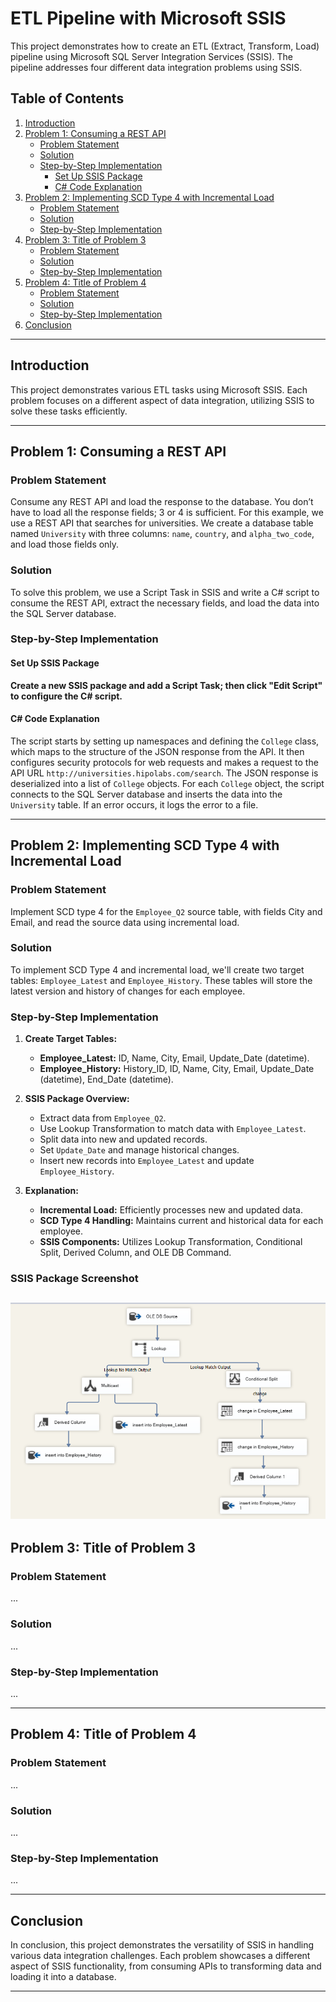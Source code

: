 # ETL Pipeline with Microsoft SSIS

This project demonstrates how to create an ETL (Extract, Transform, Load) pipeline using Microsoft SQL Server Integration Services (SSIS). The pipeline addresses four different data integration problems using SSIS.

## Table of Contents

1. [Introduction](#introduction)
2. [Problem 1: Consuming a REST API](#problem-1-consuming-a-rest-api)
    - [Problem Statement](#problem-statement)
    - [Solution](#solution)
    - [Step-by-Step Implementation](#step-by-step-implementation)
        - [Set Up SSIS Package](#set-up-ssis-package)
        - [C# Code Explanation](#c-code-explanation)
3. [Problem 2: Implementing SCD Type 4 with Incremental Load](#problem-2-implementing-scd-type-4-with-incremental-load)
    - [Problem Statement](#problem-statement-1)
    - [Solution](#solution-1)
    - [Step-by-Step Implementation](#step-by-step-implementation-1)
4. [Problem 3: Title of Problem 3](#problem-3-title-of-problem-3)
    - [Problem Statement](#problem-statement-2)
    - [Solution](#solution-2)
    - [Step-by-Step Implementation](#step-by-step-implementation-2)
5. [Problem 4: Title of Problem 4](#problem-4-title-of-problem-4)
    - [Problem Statement](#problem-statement-3)
    - [Solution](#solution-3)
    - [Step-by-Step Implementation](#step-by-step-implementation-3)
6. [Conclusion](#conclusion)

---

## Introduction

This project demonstrates various ETL tasks using Microsoft SSIS. Each problem focuses on a different aspect of data integration, utilizing SSIS to solve these tasks efficiently.

---

## Problem 1: Consuming a REST API

### Problem Statement

Consume any REST API and load the response to the database. You don’t have to load all the response fields; 3 or 4 is sufficient. For this example, we use a REST API that searches for universities. We create a database table named `University` with three columns: `name`, `country`, and `alpha_two_code`, and load those fields only.

### Solution

To solve this problem, we use a Script Task in SSIS and write a C# script to consume the REST API, extract the necessary fields, and load the data into the SQL Server database.

### Step-by-Step Implementation

#### Set Up SSIS Package

**Create a new SSIS package and add a Script Task; then click "Edit Script" to configure the C# script.**

#### C# Code Explanation

The script starts by setting up namespaces and defining the `College` class, which maps to the structure of the JSON response from the API. It then configures security protocols for web requests and makes a request to the API URL `http://universities.hipolabs.com/search`. The JSON response is deserialized into a list of `College` objects. For each `College` object, the script connects to the SQL Server database and inserts the data into the `University` table. If an error occurs, it logs the error to a file.

---

## Problem 2: Implementing SCD Type 4 with Incremental Load

### Problem Statement

Implement SCD type 4 for the `Employee_Q2` source table, with fields City and Email, and read the source data using incremental load.

### Solution

To implement SCD Type 4 and incremental load, we'll create two target tables: `Employee_Latest` and `Employee_History`. These tables will store the latest version and history of changes for each employee.

### Step-by-Step Implementation

1. **Create Target Tables:**
   - **Employee_Latest:** ID, Name, City, Email, Update_Date (datetime).
   - **Employee_History:** History_ID, ID, Name, City, Email, Update_Date (datetime), End_Date (datetime).

2. **SSIS Package Overview:**
   - Extract data from `Employee_Q2`.
   - Use Lookup Transformation to match data with `Employee_Latest`.
   - Split data into new and updated records.
   - Set `Update_Date` and manage historical changes.
   - Insert new records into `Employee_Latest` and update `Employee_History`.

3. **Explanation:**
   - **Incremental Load:** Efficiently processes new and updated data.
   - **SCD Type 4 Handling:** Maintains current and historical data for each employee.
   - **SSIS Components:** Utilizes Lookup Transformation, Conditional Split, Derived Column, and OLE DB Command.

### SSIS Package Screenshot

![SSIS Package Screenshot](Problem2.png)
---

## Problem 3: Title of Problem 3

### Problem Statement

...

### Solution

...

### Step-by-Step Implementation

...

---

## Problem 4: Title of Problem 4

### Problem Statement

...

### Solution

...

### Step-by-Step Implementation

...

---

## Conclusion

In conclusion, this project demonstrates the versatility of SSIS in handling various data integration challenges. Each problem showcases a different aspect of SSIS functionality, from consuming APIs to transforming data and loading it into a database.

---
